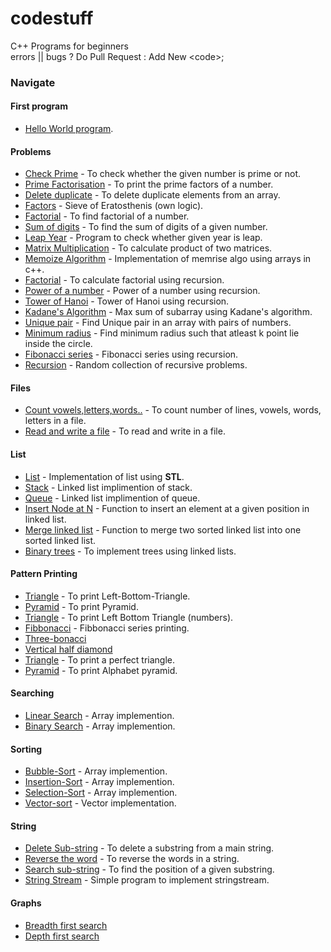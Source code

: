 # codestuff
C++ Programs for beginners <br>
errors || bugs ? Do Pull Request : Add New \<code>; 
### Navigate 
#### First program
* [Hello World program](helloworld.cpp).
#### Problems
* [Check Prime](problems/chkprime.cpp) - To check whether the given number is prime or not.
* [Prime Factorisation](problems/factor.cpp) - To print the prime factors of a number.
* [Delete duplicate](problems/delduplicate.cpp) - To delete duplicate elements from an array.
* [Factors](problems/factor.cpp) - Sieve of Eratosthenis (own logic).
* [Factorial](problems/factorial.cpp) - To find factorial of a number.
* [Sum of digits](problems/sumofdigits.cpp) - To find the sum of digits of a given number.
* [Leap Year](problems/leap.cpp) - Program to check whether given year is leap.
* [Matrix Multiplication](problems/matmul.cpp) - To calculate product of two matrices.
* [Memoize Algorithm](problems/memozisation.cpp) - Implementation of memrise algo using arrays in c++.
* [Factorial](problems/recur.cpp) - To calculate factorial using recursion.
* [Power of a number](problems/power_rec.cpp) - Power of a number using recursion.
* [Tower of Hanoi](problems/hanoi.cpp) - Tower of Hanoi using recursion.
* [Kadane's Algorithm](problems/kadane.cpp) - Max sum of subarray using Kadane's algorithm.
* [Unique pair](problems/pair.cpp) - Find Unique pair in an array with pairs of numbers.
* [Minimum radius](problems/min_radius.cpp) - Find minimum radius such that atleast k point lie inside the circle.
* [Fibonacci series](problems/fibo.cpp) - Fibonacci series using recursion.
* [Recursion](problems/recursion.cpp) - Random collection of recursive problems.
#### Files
* [Count vowels,letters,words..](file/count.cpp) - To count number of lines, vowels, words, letters in a file.
* [Read and write a file](file/rdwr.cpp) - To read and write in a file.
#### List
* [List](list/listimple.cpp) - Implementation of list using <b>STL</b>.
* [Stack](list/stack.cpp) - Linked list implimention of stack.
* [Queue](list/queue.cpp) - Linked list implimention of queue.
* [Insert Node at N](list/insert_at_N.cpp) - Function to insert an element at a given position in linked list.
* [Merge linked list](list/merge.cpp) - Function to merge two sorted linked list into one sorted linked list.
* [Binary trees](list/treeimple.cpp) - To implement trees using linked lists.
#### Pattern Printing
* [Triangle](patterns/design1.cpp) - To print Left-Bottom-Triangle.
* [Pyramid](patterns/design2.cpp) - To print Pyramid.
* [Triangle](patterns/design3.cpp) - To print Left Bottom Triangle (numbers).
* [Fibbonacci](patterns/fibbonacci.cpp) - Fibbonacci series printing.
* [Three-bonacci](patterns/three-bonacci.cpp) 
* [Vertical half diamond](patterns/design3.c)
* [Triangle](patterns/design4.c) - To print a perfect triangle.
* [Pyramid](patterns/design5.c) - To print Alphabet pyramid.
#### Searching
* [Linear Search](searching/linearsearch.cpp) - Array implemention.
* [Binary Search](searching/binarysearch.cpp) - Array implemention.
#### Sorting
* [Bubble-Sort](sorting/bubblesort.cpp) - Array implemention.
* [Insertion-Sort](sorting/insertionsort.cpp) - Array implemention.
* [Selection-Sort](sorting/selectionsort.cpp) - Array implemention.
* [Vector-sort](sorting/vectsort.cpp) - Vector implementation.
#### String
* [Delete Sub-string](string/delsubstrin.cpp) - To delete a substring from a main string.
* [Reverse the word](string/reverseword.cpp) - To reverse the words in a string.
* [Search sub-string](string/srchsubstrg.cpp) - To find the position of a given substring.
* [String Stream](string/stringstream.cpp) - Simple program to implement stringstream.
#### Graphs
* [Breadth first search](graphs/BFS.cpp)
* [Depth first search](graphs/DFS.cpp)
